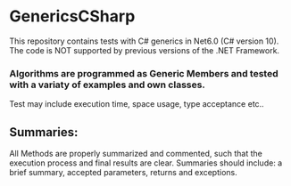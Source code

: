 # GenericsCSharp

This repository contains tests with C# generics in Net6.0 (C# version 10). The code is NOT supported by previous versions of the .NET Framework.

### Algorithms are programmed as Generic Members and tested with a variaty of examples and own classes.

Test may include execution time, space usage, type acceptance etc..

## Summaries:

All Methods are properly summarized and commented, such that the execution process and final results are clear.
Summaries should include: a brief summary, accepted parameters, returns and exceptions.
